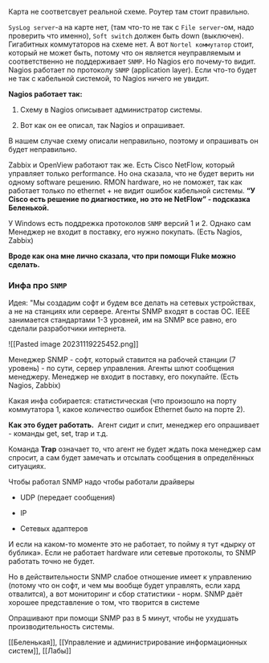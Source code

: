 Карта не соответсвует реальной схеме. Роутер там стоит правильно.

`SysLog server`-а на карте нет, (там что-то не так с `File server`-ом, надо проверить что именно), `Soft switch` должен быть down (выключен). Гигабитных коммутаторов на схеме нет. А вот `Nortel коммутатор` стоит, который не может быть, потому что он является неуправляемым и соответственно не поддерживает `SNMP`. Но Nagios его почему-то видит. Nagios работает по протоколу `SNMP` (application layer). Если что-то будет не так с кабельной системой, то Nagios ничего не увидит.

**Nagios работает так:**

1. Схему в Nagios описывает администратор системы.
    
2. Вот как он ее описал, так Nagios и опрашивает.
    

В нашем случае схему описали неправильно, поэтому и опрашивать он будет неправильно.

Zabbix и OpenView работают так же. Есть Cisco NetFlow, который управляет только performance. Но она сказала, что не будет верить ни одному software решению. RMON hardware, но не поможет, так как работает только по ethernet + не видит ошибок кабельной системы. **“У Cisco есть решение по диагностике, но это не NetFlow” - подсказка Беленькой.**

У Windows есть поддрежка протоколов `SNMP` версий 1 и 2. Однако сам Менеджер не входит в поставку, его нужно покупать. (Есть Nagios, Zabbix)

**Вроде как она мне лично сказала, что при помощи Fluke можно сделать.**

### Инфа про `SNMP`
Идея: "Мы создадим софт и будем все делать на сетевых устройствах, а не на станциях или сервере. Агенты SNMP входят в состав ОС. IEEE занимается стандартами 1-3 уровней, им на SNMP все равно, его сделали разработчики интернета.

![[Pasted image 20231119225452.png]]

Менеджер SNMP - софт, который ставится на рабочей станции (7 уровень) - по сути, сервер управления. Агенты шлют сообщения менеджеру. Менеджер не входит в поставку, его покупайте. (Есть Nagios, Zabbix)

Какая инфа собирается: статистическая (что произошло на порту коммутатора 1, какое количество ошибок Ethernet было на порте 2).

**Как это будет работать.**  Агент сидит и спит, менеджер его опрашивает - команды get, set, trap и т.д.

Команда **Trap** означает то, что агент не будет ждать пока менеджер сам спросит, а сам будет замечать и отсылать сообщения в определённых ситуациях.

Чтобы работал SNMP надо чтобы работали драйверы

- UDP (передает сообщения)
    
- IP
    
- Сетевых адаптеров
    

И если на каком-то моменте это не работает, то пойму я тут «дырку от бублика». Если не работает hardware или сетевые протоколы, то SNMP работать точно не будет.

Но в действительности SNMP слабое отношение имеет к управлению (потому что он софт, и чем мы вообще будет управлять, если хард отвалится), а вот мониторинг и сбор статистики - норм. SNMP даёт хорошее представление о том, что творится в системе

Опрашивают при помощи SNMP раз в 5 минут, чтобы не ухудшать производительность системы.


[[Беленькая]], [[Управление и администрирование информационных систем]], [[Лабы]]